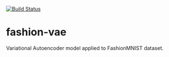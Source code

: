 [![Build Status](https://app.travis-ci.com/soerenberg/fashion-vae.svg?token=hpcdeWX5ho5Gtj7Nsa3k&branch=main)](https://app.travis-ci.com/soerenberg/fashion-vae)

# fashion-vae
Variational Autoencoder model applied to FashionMNIST dataset.
